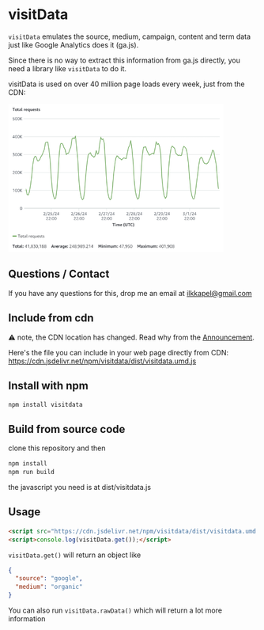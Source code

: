 # visitData

`visitData` emulates the source, medium, campaign, content and term data just like Google Analytics does it (ga.js).

Since there is no way to extract this information from ga.js directly, you need a library like `visitData` to do it.

visitData is used on over 40 million page loads every week, just from the CDN:

<img src="images/visitdata_pageloads.png" alt="visitData 40M page loads in a weeks" height="300">


## Questions / Contact

If you have any questions for this, drop me an email at [ilkkapel@gmail.com](mailto:ilkkapel@gmail.com)

## Include from cdn
:warning: note, the CDN location has changed. Read why from the [Announcement](https://github.com/ilkkapeltola/visitdata/discussions/3).

Here's the file you can include in your web page directly from CDN:
https://cdn.jsdelivr.net/npm/visitdata/dist/visitdata.umd.js

## Install with npm

```
npm install visitdata
```

## Build from source code

clone this repository and then

```sh
npm install
npm run build
```

the javascript you need is at dist/visitdata.js

## Usage

```html
<script src="https://cdn.jsdelivr.net/npm/visitdata/dist/visitdata.umd.js"></script>
<script>console.log(visitData.get());</script>
```

`visitData.get()` will return an object like
```json
{
  "source": "google",
  "medium": "organic"
}
```

You can also run `visitData.rawData()` which will return a lot more information
